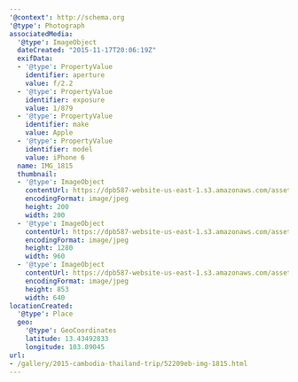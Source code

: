 ```yaml
---
'@context': http://schema.org
'@type': Photograph
associatedMedia:
  '@type': ImageObject
  dateCreated: "2015-11-17T20:06:19Z"
  exifData:
  - '@type': PropertyValue
    identifier: aperture
    value: f/2.2
  - '@type': PropertyValue
    identifier: exposure
    value: 1/879
  - '@type': PropertyValue
    identifier: make
    value: Apple
  - '@type': PropertyValue
    identifier: model
    value: iPhone 6
  name: IMG_1815
  thumbnail:
  - '@type': ImageObject
    contentUrl: https://dpb587-website-us-east-1.s3.amazonaws.com/asset/gallery/2015-cambodia-thailand-trip/52209eb-img-1815~200x200.jpg
    encodingFormat: image/jpeg
    height: 200
    width: 200
  - '@type': ImageObject
    contentUrl: https://dpb587-website-us-east-1.s3.amazonaws.com/asset/gallery/2015-cambodia-thailand-trip/52209eb-img-1815~1280.jpg
    encodingFormat: image/jpeg
    height: 1280
    width: 960
  - '@type': ImageObject
    contentUrl: https://dpb587-website-us-east-1.s3.amazonaws.com/asset/gallery/2015-cambodia-thailand-trip/52209eb-img-1815~640w.jpg
    encodingFormat: image/jpeg
    height: 853
    width: 640
locationCreated:
  '@type': Place
  geo:
    '@type': GeoCoordinates
    latitude: 13.43492833
    longitude: 103.89045
url:
- /gallery/2015-cambodia-thailand-trip/52209eb-img-1815.html
---
```

